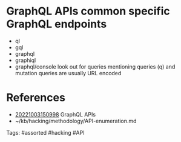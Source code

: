 # GraphQL APIs common specific GraphQL endpoints
- ql
- gql
- graphql
- graphiql
- graphql/console
look out for queries mentioning queries (q) and mutation
queries are usually URL encoded

# References
- [20221003150998](/zet/20221003150998/README.md) GraphQL APIs
- ~/kb/hacking/methodology/API-enumeration.md

Tags:
    #assorted #hacking #API

